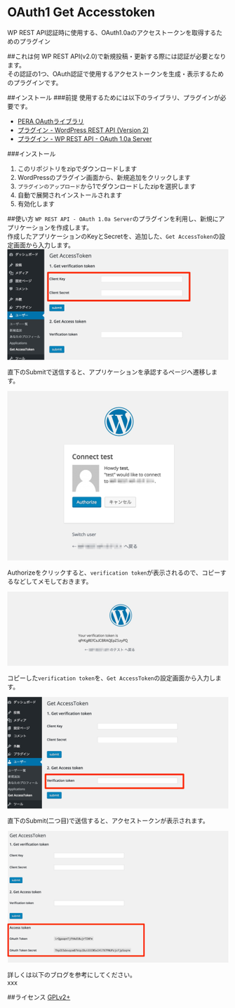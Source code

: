 # OAuth1 Get Accesstoken

WP REST API認証時に使用する、OAuth1.0aのアクセストークンを取得するためのプラグイン

##これは何
WP REST API(v2.0)で新規投稿・更新する際には認証が必要となります。  
その認証の1つ、OAuth認証で使用するアクセストークンを生成・表示するためのプラグインです。

##インストール
###前提
使用するためには以下のライブラリ、プラグインが必要です。

* [PERA OAuthライブラリ](https://pear.php.net/package/HTTP_OAuth)
* [プラグイン - WordPress REST API (Version 2) ](https://wordpress.org/plugins/rest-api/)
* [プラグイン - WP REST API - OAuth 1.0a Server](https://github.com/WP-API/OAuth1)

###インストール

1. このリポジトリをzipでダウンロードします
2. WordPressのプラグイン画面から、新規追加をクリックします
3. `プラグインのアップロード`から1でダウンロードしたzipを選択します
4. 自動で展開されインストールされます
5. 有効化します

##使い方
`WP REST API - OAuth 1.0a Server`のプラグインを利用し、新規にアプリケーションを作成します。  
作成したアプリケーションのKeyとSecretを、追加した、`Get AccessToken`の設定画面から入力します。  
![](img/readme01.jpg)

直下のSubmitで送信すると、アプリケーションを承認するページヘ遷移します。

![](img/readme03.jpg)

Authorizeをクリックすると、`verification token`が表示されるので、コピーするなどしてメモしておきます。

![](img/readme04.jpg)

コピーした`verification token`を、`Get AccessToken`の設定画面から入力します。

![](img/readme02.jpg)

直下のSubmit(二つ目)で送信すると、アクセストークンが表示されます。

![](img/readme05.jpg)

詳しくは以下のブログを参考にしてください。  
xxx

##ライセンス
[GPLv2+](http://www.gnu.org/licenses/gpl-2.0.html)